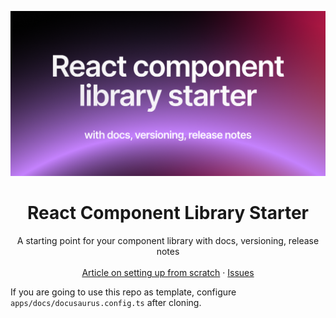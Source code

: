 ![hero](github.png)

<p align="center">
	<h1 align="center"><b>React Component Library Starter</b></h1>
<p align="center">
    A starting point for your component library with docs, versioning, release notes
    <br />
    <br />
    <a href="https://midday.ai">Article on setting up from scratch</a>
    ·
    <a href="https://github.com/rjvim/react-component-library-starter/issues">Issues</a>
  </p>
</p>

If you are going to use this repo as template, configure `apps/docs/docusaurus.config.ts` after cloning.

